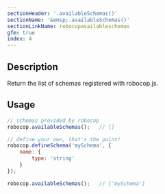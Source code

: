 ```yaml
---
sectionHeader: '.availableSchemas()'
sectionName: '&emsp;.availableSchemas()'
sectionLinkName: robocopavailableschemas
gfm: true
index: 4
---
```

## Description
Return the list of schemas registered with robocop.js.

## Usage
```javascript
// schemas provided by robocop
robocop.availableSchemas();   // []

// define your own, that's the point!
robocop.defineSchema('mySchema', {
	name: {
		type: 'string'
	}
});

robocop.availableSchemas();   // ['mySchema']
```
